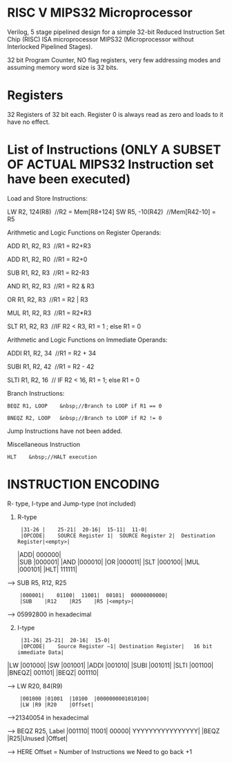 # RISC V MIPS32 Microprocessor

Verilog, 5 stage pipelined design for a simple 32-bit Reduced Instruction Set Chip (RISC) ISA microprocessor MIPS32 (Microprocessor without Interlocked Pipelined Stages). 

32 bit Program Counter, NO flag registers, very few addressing modes and assuming memory word size is 32 bits.


# Registers

32 Registers of 32 bit each. Register 0 is always read as zero and loads to it have no effect.

# List of Instructions (ONLY A SUBSET OF ACTUAL MIPS32 Instruction set have been executed)

Load and Store Instructions:

LW  R2, 124(R8)      &nbsp;//R2 = Mem[R8+124]
SW R5, -10(R42)      &nbsp;//Mem[R42-10] = R5


Arithmetic and Logic Functions on Register Operands: 

ADD R1, R2, R3    &nbsp;//R1 = R2+R3

ADD R1, R2, R0    &nbsp;//R1 = R2+0

SUB R1, R2, R3    &nbsp;//R1 = R2-R3

AND R1, R2, R3    &nbsp;//R1 = R2 & R3

OR R1, R2, R3     &nbsp;//R1 = R2 | R3

MUL R1, R2, R3    &nbsp;//R1 = R2*R3

SLT R1, R2, R3    &nbsp;//IF R2 < R3, R1 = 1 ; else R1 = 0


Arithmetic and Logic Functions on Immediate Operands: 

ADDI R1, R2, 34    &nbsp;//R1 = R2 + 34

SUBI R1, R2, 42    &nbsp;//R1 = R2 - 42

SLTI R1, R2, 16    &nbsp;// IF R2 < 16, R1 = 1; else R1 = 0


Branch Instructions:

	BEQZ R1, LOOP    &nbsp;//Branch to LOOP if R1 == 0

	BNEQZ R2, LOOP   &nbsp;//Branch to LOOP if R2 != 0

Jump Instructions have not been added.

Miscellaneous Instruction
	
	HLT    &nbsp;//HALT execution


# INSTRUCTION ENCODING


R- type, I-type and Jump-type (not included)


1. R-type
		
		|31-26 |	25-21|	20-16|	15-11|	11-0|
		|OPCODE|	SOURCE Register 1|	SOURCE Register 2|	Destination Register|<empty>|                         
	
	                                                                                   
	|ADD|	000000|  
	|SUB	|000001|
	|AND	|000010| 
	|OR	|000011|
	|SLT	|000100|
	|MUL	|000101|
	|HLT|	111111|
  
--> SUB R5, R12, R25
		
		|000001|	01100|	11001|	00101|	00000000000|
		|SUB	|R12	|R25	|R5	|<empty>|
		
--> 05992800 in hexadecimal
		
	
2. I-type
	
		|31-26|	25-21|	20-16|	15-0|
		|OPCODE|	Source Register –1|	Destination Register|	16 bit immediate Data|
		
|LW	|001000|
|SW	|001001|
|ADDI	|001010|
|SUBI	|001011|
|SLTI	|001100|
|BNEQZ|	001101|
|BEQZ|	001110|

--> LW R20, 84(R9)
	
		|001000	|01001	|10100	|0000000001010100|
		|LW	|R9	|R20	|Offset|
		
-->21340054 in hexadecimal
		
--> BEQZ R25, Label
		|001110|	11001|	00000|	YYYYYYYYYYYYYYYY|
		|BEQZ	|R25|Unused	|Offset|
		
--> HERE Offset = Number of Instructions we Need to go back +1
		

